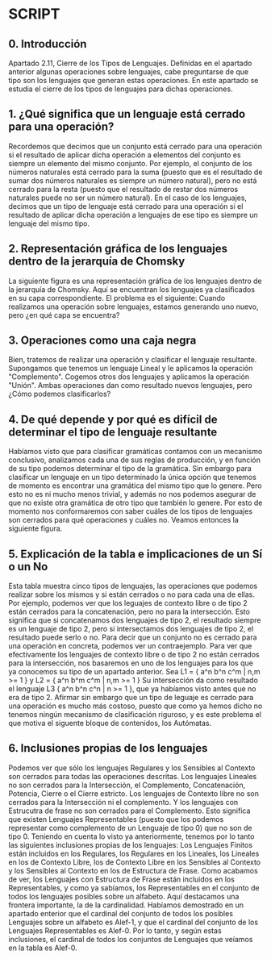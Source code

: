 # SCRIPT

## 0. Introducción

Apartado 2.11, Cierre de los Tipos de Lenguajes. Definidas en el apartado anterior algunas operaciones sobre lenguajes, cabe preguntarse de que tipo son los lenguajes que generan estas operaciones. En este apartado se estudia el cierre de los tipos de lenguajes para dichas operaciones.

## 1. ¿Qué significa que un lenguaje está cerrado para una operación?

Recordemos que decimos que un conjunto está cerrado para una operación si el resultado de aplicar dicha operación a elementos del conjunto es siempre un elemento del mismo conjunto. Por ejemplo, el conjunto de los números naturales está cerrado para la suma (puesto que es el resultado de sumar dos números naturales es siempre un número natural), pero no está cerrado para la resta (puesto que el resultado de restar dos números naturales puede no ser un número natural).
En el caso de los lenguajes, decimos que un tipo de lenguaje está cerrado para una operación si el resultado de aplicar dicha operación a lenguajes de ese tipo es siempre un lenguaje del mismo tipo.

## 2. Representación gráfica de los lenguajes dentro de la jerarquía de Chomsky

La siguiente figura es una representación gráfica de los lenguajes dentro de la jerarquía de Chomsky. Aquí se encuentran los lenguajes ya clasificados en su capa correspondiente. El problema es el siguiente: Cuando realizamos una operación sobre lenguajes, estamos generando uno nuevo, pero ¿en qué capa se encuentra?

## 3. Operaciones como una caja negra

Bien, tratemos de realizar una operación y clasificar el lenguaje resultante.
Supongamos que tenemos un lenguaje Lineal y le aplicamos la operación "Complemento". Cogemos otros dos lenguajes y aplicamos la operación "Unión". Ambas operaciones dan como resultado nuevos lenguajes, pero ¿Cómo podemos clasificarlos?

## 4. De qué depende y por qué es difícil de determinar el tipo de lenguaje resultante

Habíamos visto que para clasificar gramáticas contamos con un mecanismo conclusivo, analizamos cada una de sus reglas de producción, y en función de su tipo podemos determinar el tipo de la gramática.
Sin embargo para clasificar un lenguaje en un tipo determinado la única opción que tenemos de momento es encontrar una gramática del mismo tipo que lo genere. Pero esto no es ni mucho menos trivial, y además no nos podemos asegurar de que no existe otra gramática de otro tipo que también lo genere.
Por esto de momento nos conformaremos con saber cuáles de los tipos de lenguajes son cerrados para qué operaciones y cuáles no. Veamos entonces la siguiente figura.

## 5. Explicación de la tabla e implicaciones de un Sí o un No

Esta tabla muestra cinco tipos de lenguajes, las operaciones que podemos realizar sobre los mismos y si están cerrados o no para cada una de ellas. Por ejemplo, podemos ver que los leguajes de contexto libre o de tipo 2 están cerrados para la concatenación, pero no para la intersección. Esto significa que si concatenamos dos lenguajes de tipo 2, el resultado siempre es un lenguaje de tipo 2, pero si intersectamos dos lenguajes de tipo 2, el resultado puede serlo o no.
Para decir que un conjunto no es cerrado para una operación en concreta, podemos ver un contraejemplo. Para ver que efectivamente los lenguajes de contexto libre o de tipo 2 no están cerrados para la intersección, nos basaremos en uno de los lenguajes para los que ya conocemos su tipo de un apartado anterior.
Sea L1 = { a^n b^n c^m | n,m >= 1 } y L2 = { a^n b^m c^m | n,m >= 1 }
Su intersección da como resultado el lenguaje L3 { a^n b^n c^n | n >= 1 }, que ya habíamos visto antes que no era de tipo 2.
Afirmar sin embargo que un tipo de leguaje es cerrado para una operación es mucho más costoso, puesto que como ya hemos dicho no tenemos ningún mecanismo de clasificación riguroso, y es este problema el que motiva el siguente bloque de contenidos, los Autómatas.

## 6. Inclusiones propias de los lenguajes

Podemos ver que sólo los lenguajes Regulares y los Sensibles al Contexto son cerrados para todas las operaciones descritas.
Los lenguajes Lineales no son cerrados para la Intersección, el Complemento, Concatenación, Potencia, Cierre o el Cierre estricto.
Los lenguajes de Contexto libre no son cerrados para la Intersección ni el complemento.
Y los lenguajes con Estrucutra de frase no son cerrados para el Complemento. Esto significa que existen Lenguajes Representables (puesto que los podemos representar como complemento de un Lenguaje de tipo 0) que no son de tipo 0.
Teniendo en cuenta lo visto ya anteriormente, tenemos por lo tanto las siguientes inclusiones propias de los lenguajes:
Los Lenguajes Finitos están incluidos en los Regulares, los Regulares en los Lineales, los Lineales en los de Contexto Libre, los de Contexto Libre en los Sensibles al Contexto y los Sensibles al Contexto en los de Estructura de Frase. Como acabamos de ver, los Lenguajes con Estructura de Frase están incluidos en los Representables, y como ya sabíamos, los Representables en el conjunto de todos los lenguajes posibles sobre un alfabeto.
Aquí destacamos una frontera importante, la de la cardinalidad. Habíamos demostrado en un apartado enterior que el cardinal del conjunto de todos los posibles Lenguajes sobre un alfabeto es Alef-1, y que el cardinal del conjunto de los Lenguajes Representables es Alef-0. Por lo tanto, y según estas inclusiones, el cardinal de todos los conjuntos de Lenguajes que veíamos en la tabla es Alef-0.
